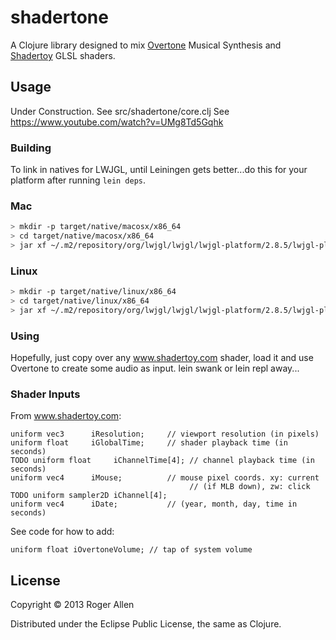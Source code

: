 # shadertone

A Clojure library designed to mix
[Overtone](https://github.com/overtone/overtone) Musical Synthesis and
[Shadertoy](http://www.shadertoy.com) GLSL shaders.

## Usage

Under Construction.
See src/shadertone/core.clj
See https://www.youtube.com/watch?v=UMg8Td5Gqhk

### Building

To link in natives for LWJGL, until Leiningen gets better...do this
for your platform after running `lein deps`.

### Mac
```bash
> mkdir -p target/native/macosx/x86_64
> cd target/native/macosx/x86_64
> jar xf ~/.m2/repository/org/lwjgl/lwjgl/lwjgl-platform/2.8.5/lwjgl-platform-2.8.5-natives-osx.jar
```

### Linux
```bash
> mkdir -p target/native/linux/x86_64
> cd target/native/linux/x86_64
> jar xf ~/.m2/repository/org/lwjgl/lwjgl/lwjgl-platform/2.8.5/lwjgl-platform-2.8.5-natives-linux.jar
```

### Using

Hopefully, just copy over any www.shadertoy.com shader, load it and use
Overtone to create some audio as input.  lein swank or lein repl away...

### Shader Inputs

From www.shadertoy.com:
```
uniform vec3      iResolution;     // viewport resolution (in pixels)
uniform float     iGlobalTime;     // shader playback time (in seconds)
TODO uniform float     iChannelTime[4]; // channel playback time (in seconds)
uniform vec4      iMouse;          // mouse pixel coords. xy: current
                                        // (if MLB down), zw: click
TODO uniform sampler2D iChannel[4];
uniform vec4      iDate;           // (year, month, day, time in seconds)
```
See code for how to add:
```
uniform float iOvertoneVolume; // tap of system volume
```

## License

Copyright © 2013 Roger Allen

Distributed under the Eclipse Public License, the same as Clojure.
